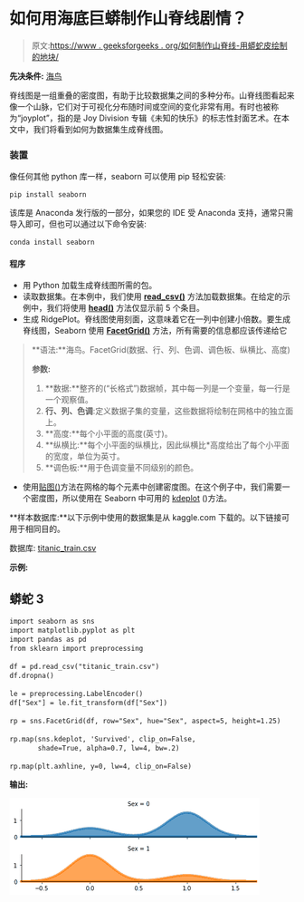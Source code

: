 # 如何用海底巨蟒制作山脊线剧情？

> 原文:[https://www . geeksforgeeks . org/如何制作山脊线-用蟒蛇皮绘制的地块/](https://www.geeksforgeeks.org/how-to-make-ridgeline-plot-in-python-with-seaborn/)

**先决条件:** [海鸟](https://www.geeksforgeeks.org/introduction-to-seaborn-python/)

脊线图是一组重叠的密度图，有助于比较数据集之间的多种分布。山脊线图看起来像一个山脉，它们对于可视化分布随时间或空间的变化非常有用。有时也被称为“joyplot”，指的是 Joy Division 专辑《未知的快乐》的标志性封面艺术。在本文中，我们将看到如何为数据集生成脊线图。

### 装置

像任何其他 python 库一样，seaborn 可以使用 pip 轻松安装:

```
pip install seaborn

```

该库是 Anaconda 发行版的一部分，如果您的 IDE 受 Anaconda 支持，通常只需导入即可，但也可以通过以下命令安装:

```
conda install seaborn

```

#### 程序

*   用 Python 加载生成脊线图所需的包。
*   读取数据集。在本例中，我们使用 [**read_csv()**](https://www.geeksforgeeks.org/python-read-csv-using-pandas-read_csv/) 方法加载数据集。在给定的示例中，我们将使用 [**head()**](https://www.geeksforgeeks.org/python-pandas-dataframe-series-head-method/) 方法仅显示前 5 个条目。
*   生成 RidgePlot。脊线图使用刻面，这意味着它在一列中创建小倍数。要生成脊线图，Seaborn 使用 [**FacetGrid()**](https://www.geeksforgeeks.org/python-seaborn-facetgrid-method/) 方法，所有需要的信息都应该传递给它

> **语法:**海鸟。FacetGrid(数据、行、列、色调、调色板、纵横比、高度)
> 
> **参数:**
> 
> 1.  **数据:**整齐的(“长格式”)数据帧，其中每一列是一个变量，每一行是一个观察值。
> 2.  **行、列、色调**:定义数据子集的变量，这些数据将绘制在网格中的独立面上。
> 3.  **高度:**每个小平面的高度(英寸)。
> 4.  **纵横比:**每个小平面的纵横比，因此纵横比*高度给出了每个小平面的宽度，单位为英寸。
> 5.  **调色板:**用于色调变量不同级别的颜色。

*   使用[贴图()](https://seaborn.pydata.org/generated/seaborn.FacetGrid.map.html)方法在网格的每个元素中创建密度图。在这个例子中，我们需要一个密度图，所以使用在 Seaborn 中可用的 [kdeplot](https://datavizpyr.com/ridgeline-plot-in-python-with-seaborn/#:~:text=The%20way%20to%20make%20ridgeline,a%20empty%20grid%20for%20us.) ()方法。

**样本数据库:**以下示例中使用的数据集是从 kaggle.com 下载的。以下链接可用于相同目的。

数据库: [titanic_train.csv](https://www.kaggle.com/tedllh/titanic-train)

**示例:**

## 蟒蛇 3

```
import seaborn as sns
import matplotlib.pyplot as plt
import pandas as pd
from sklearn import preprocessing

df = pd.read_csv("titanic_train.csv")
df.dropna()

le = preprocessing.LabelEncoder()
df["Sex"] = le.fit_transform(df["Sex"])

rp = sns.FacetGrid(df, row="Sex", hue="Sex", aspect=5, height=1.25)

rp.map(sns.kdeplot, 'Survived', clip_on=False,
       shade=True, alpha=0.7, lw=4, bw=.2)

rp.map(plt.axhline, y=0, lw=4, clip_on=False)
```

**输出:**

![](img/8a6dbfefd64874d61328b3330bdc1fad.png)